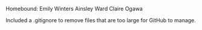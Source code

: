 Homebound: 
Emily Winters
Ainsley Ward
Claire Ogawa

Included a .gitignore to remove files that are too large for GitHub to manage. 

